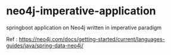 # neo4j-imperative-application

springboot application on Neo4j written in imperative paradigm

Ref :  https://neo4j.com/docs/getting-started/current/languages-guides/java/spring-data-neo4j/
